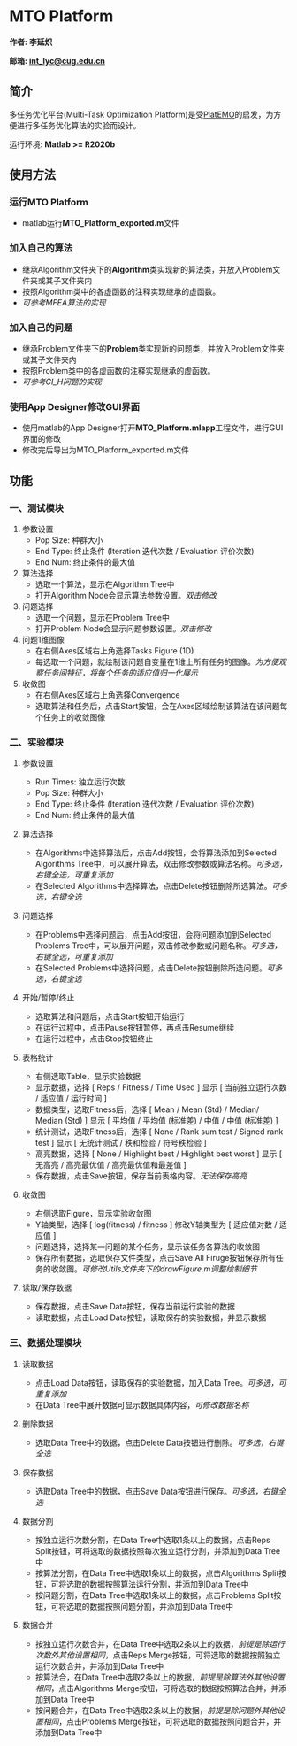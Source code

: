 # MTO Platform

**作者: 李延炽**

**邮箱: int_lyc@cug.edu.cn**

## 简介

多任务优化平台(Multi-Task Optimization Platform)是受[PlatEMO](https://github.com/BIMK/PlatEMO)的启发，为方便进行多任务优化算法的实验而设计。

运行环境: **Matlab >= R2020b**


## 使用方法

### 运行MTO Platform

- matlab运行**MTO_Platform_exported.m**文件

### 加入自己的算法

- 继承Algorithm文件夹下的**Algorithm**类实现新的算法类，并放入Problem文件夹或其子文件夹内
- 按照Algorithm类中的各虚函数的注释实现继承的虚函数。
- *可参考MFEA算法的实现*

### 加入自己的问题

- 继承Problem文件夹下的**Problem**类实现新的问题类，并放入Problem文件夹或其子文件夹内
- 按照Problem类中的各虚函数的注释实现继承的虚函数。
- *可参考CI_H问题的实现*

### 使用App Designer修改GUI界面

- 使用matlab的App Designer打开**MTO_Platform.mlapp**工程文件，进行GUI界面的修改
- 修改完后导出为MTO_Platform_exported.m文件


## 功能

### 一、测试模块

1. 参数设置
    - Pop Size: 种群大小
    - End Type: 终止条件 (Iteration 迭代次数 / Evaluation 评价次数)
    - End Num: 终止条件的最大值
2. 算法选择
    - 选取一个算法，显示在Algorithm Tree中
    - 打开Algorithm Node会显示算法参数设置。*双击修改*
3. 问题选择
    - 选取一个问题，显示在Problem Tree中
    - 打开Problem Node会显示问题参数设置。*双击修改*
4. 问题1维图像
    - 在右侧Axes区域右上角选择Tasks Figure (1D)
    - 每选取一个问题，就绘制该问题自变量在1维上所有任务的图像。*为方便观察任务间特征，将每个任务的适应值归一化展示*
5. 收敛图
    - 在右侧Axes区域右上角选择Convergence
    - 选取算法和任务后，点击Start按钮，会在Axes区域绘制该算法在该问题每个任务上的收敛图像

### 二、实验模块

1. 参数设置
    - Run Times: 独立运行次数
    - Pop Size: 种群大小
    - End Type: 终止条件 (Iteration 迭代次数 / Evaluation 评价次数)
    - End Num: 终止条件的最大值 

2. 算法选择
    - 在Algorithms中选择算法后，点击Add按钮，会将算法添加到Selected Algorithms Tree中，可以展开算法，双击修改参数或算法名称。*可多选，右键全选，可重复添加*
    - 在Selected Algorithms中选择算法，点击Delete按钮删除所选算法。*可多选，右键全选*

3. 问题选择
    - 在Problems中选择问题后，点击Add按钮，会将问题添加到Selected Problems Tree中，可以展开问题，双击修改参数或问题名称。*可多选，右键全选，可重复添加*
    - 在Selected Problems中选择问题，点击Delete按钮删除所选问题。*可多选，右键全选* 

4. 开始/暂停/终止
    - 选取算法和问题后，点击Start按钮开始运行
    - 在运行过程中，点击Pause按钮暂停，再点击Resume继续
    - 在运行过程中，点击Stop按钮终止
  
5. 表格统计
    - 右侧选取Table，显示实验数据
    - 显示数据，选择 [ Reps / Fitness / Time Used ] 显示 [ 当前独立运行次数 / 适应值 / 运行时间 ]
    - 数据类型，选取Fitness后，选择 [ Mean / Mean (Std) / Median/ Median (Std) ] 显示 [ 平均值 / 平均值 (标准差) / 中值 / 中值 (标准差) ]
    - 统计测试，选取Fitness后，选择 [ None / Rank sum test / Signed rank test ] 显示 [ 无统计测试 / 秩和检验 / 符号秩检验 ]
    - 高亮数据，选择 [ None / Highlight best / Highlight best worst ] 显示 [ 无高亮 / 高亮最优值 / 高亮最优值和最差值 ]
    - 保存数据，点击Save按钮，保存当前表格内容。*无法保存高亮*

6. 收敛图
    - 右侧选取Figure，显示实验收敛图
    - Y轴类型，选择 [ log(fitness) / fitness ] 修改Y轴类型为 [ 适应值对数 / 适应值 ]
    - 问题选择，选择某一问题的某个任务，显示该任务各算法的收敛图
    - 保存所有数据，选取保存文件类型，点击Save All Firuge按钮保存所有任务的收敛图。*可修改Utils文件夹下的drawFigure.m调整绘制细节*

7. 读取/保存数据
    - 保存数据，点击Save Data按钮，保存当前运行实验的数据
    - 读取数据，点击Load Data按钮，读取保存的实验数据，并显示数据


### 三、数据处理模块

1. 读取数据
    - 点击Load Data按钮，读取保存的实验数据，加入Data Tree。*可多选，可重复添加*
    - 在Data Tree中展开数据可显示数据具体内容，*可修改数据名称*

2. 删除数据
    - 选取Data Tree中的数据，点击Delete Data按钮进行删除。*可多选，右键全选*

3. 保存数据
    - 选取Data Tree中的数据，点击Save Data按钮进行保存。*可多选，右键全选*

4. 数据分割
    - 按独立运行次数分割，在Data Tree中选取1条以上的数据，点击Reps Split按钮，可将选取的数据按照每次独立运行分割，并添加到Data Tree中
    - 按算法分割，在Data Tree中选取1条以上的数据，点击Algorithms Split按钮，可将选取的数据按照算法运行分割，并添加到Data Tree中
    - 按问题分割，在Data Tree中选取1条以上的数据，点击Problems Split按钮，可将选取的数据按照问题分割，并添加到Data Tree中

5. 数据合并
    - 按独立运行次数合并，在Data Tree中选取2条以上的数据，*前提是除运行次数外其他设置相同*，点击Reps Merge按钮，可将选取的数据按照独立运行次数合并，并添加到Data Tree中
    - 按算法合，在Data Tree中选取2条以上的数据，*前提是除算法外其他设置相同*，点击Algorithms Merge按钮，可将选取的数据按照算法合并，并添加到Data Tree中
    - 按问题合并，在Data Tree中选取2条以上的数据，*前提是除问题外其他设置相同*，点击Problems Merge按钮，可将选取的数据按照问题合并，并添加到Data Tree中

